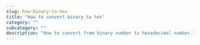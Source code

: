```yaml
---
slug: how-binary-to-hex
title: "How to convert binary to hex"
category: ""
subcategory: ""
description: "How to convert from binary number to hexadecimal number."
---
```


